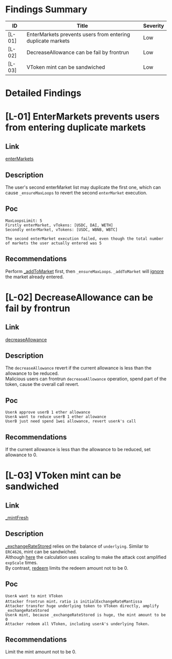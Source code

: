 # Findings Summary

| ID     | Title                                                       | Severity |
| ------ | ----------------------------------------------------------- | -------- |
| [L-01] | EnterMarkets prevents users from entering duplicate markets | Low      |
| [L-02] | DecreaseAllowance can be fail by frontrun                   | Low      |
| [L-03] | VToken mint can be sandwiched                               | Low      |

# Detailed Findings

# [L-01] EnterMarkets prevents users from entering duplicate markets

## Link

[enterMarkets](https://github.com/code-423n4/2023-05-venus/blob/8be784ed9752b80e6f1b8b781e2e6251748d0d7e/contracts/Comptroller.sol#L159)   

## Description

The user's second enterMarket list may duplicate the first one, which can cause `_ensureMaxLoops` to revert the second `enterMarket` execution.    

## Poc

```
MaxLoopsLimit: 5
Firstly enterMarket, vTokens: [USDC, DAI, WETH]
Secondly enterMarket, vTokens: [USDC, WBNB, WBTC]

The second enterMarket execution failed, even though the total number of markets the user actually entered was 5
```

## Recommendations

Perform [_addToMarket](https://github.com/code-423n4/2023-05-venus/blob/8be784ed9752b80e6f1b8b781e2e6251748d0d7e/contracts/Comptroller.sol#L161-L167) first, then `_ensureMaxLoops`. `_addToMarket` will [ignore](https://github.com/code-423n4/2023-05-venus/blob/8be784ed9752b80e6f1b8b781e2e6251748d0d7e/contracts/Comptroller.sol#L1186) the market already entered.    

# [L-02] DecreaseAllowance can be fail by frontrun

## Link

[decreaseAllowance](https://github.com/code-423n4/2023-05-venus/blob/8be784ed9752b80e6f1b8b781e2e6251748d0d7e/contracts/VToken.sol#L650)   

## Description

The `decreaseAllowance` revert if the current allowance is less than the allowance to be reduced.    
Malicious users can frontrun `decreaseAllowance` operation, spend part of the token, cause the overall call revert.    

## Poc

```
UserA approve userB 1 ether allowance
UserA want to reduce userB 1 ether allowance
UserB just need spend 1wei allowance, revert userA's call
```

## Recommendations

If the current allowance is less than the allowance to be reduced, set allowance to 0. 

# [L-03] VToken mint can be sandwiched

## Link

[_mintFresh](https://github.com/code-423n4/2023-05-venus/blob/8be784ed9752b80e6f1b8b781e2e6251748d0d7e/contracts/VToken.sol#L776)   

## Description

[_exchangeRateStored](https://github.com/code-423n4/2023-05-venus/blob/8be784ed9752b80e6f1b8b781e2e6251748d0d7e/contracts/VToken.sol#L1463) relies on the balance of `underlying`. Similar to `ERC4626`, mint can be sandwiched.     
Although [here](https://github.com/code-423n4/2023-05-venus/blob/8be784ed9752b80e6f1b8b781e2e6251748d0d7e/contracts/VToken.sol#L776) the calculation uses scaling to make the attack cost amplified `expScale` times.      
By contrast, [redeem](https://github.com/code-423n4/2023-05-venus/blob/8be784ed9752b80e6f1b8b781e2e6251748d0d7e/contracts/VToken.sol#L837) limits the redeem amount not to be 0.     
 
## Poc

```
UserA want to mint VToken
Attacker frontrun mint，ratio is initialExchangeRateMantissa
Attacker transfer huge underlying token to VToken directly, amplify _exchangeRateStored
UserA mint, because _exchangeRateStored is huge, the mint amount to be 0
Attacker redeem all VToken, including userA's underlying Token.
```

## Recommendations

Limit the mint amount not to be 0.  
